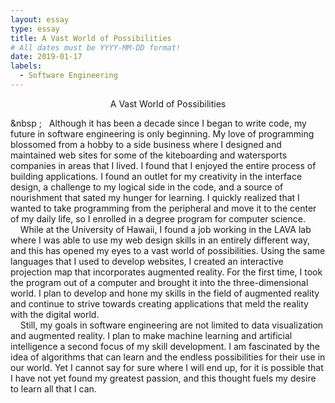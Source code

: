 ```yaml
---
layout: essay
type: essay
title: A Vast World of Possibilities
# All dates must be YYYY-MM-DD format!
date: 2019-01-17
labels:
  - Software Engineering
---
```

<center>A Vast World of Possibilities</center>

&nbsp&nbsp;;&nbsp;&nbsp;&nbsp;Although it has been a decade since I began to write code, my future in software engineering is only beginning.  My love of programming blossomed from a hobby to a side business where I designed and maintained web sites for some of the kiteboarding and watersports companies in areas that I lived.  I found that I enjoyed the entire process of building applications.  I found an outlet for my creativity in the interface design, a challenge to my logical side in the code, and a source of nourishment that sated my hunger for learning.  I quickly realized that I wanted to take programming from the peripheral and move it to the center of my daily life, so I enrolled in a degree program for computer science.<br/>
&nbsp;&nbsp;&nbsp;&nbsp;While at the University of Hawaii, I found a job working in the LAVA lab where I was able to use my web design skills in an entirely different way, and this has opened my eyes to a vast world of possibilities.  Using the same languages that I used to develop websites, I created an interactive projection map that incorporates augmented reality.  For the first time, I took the program out of a computer and brought it into the three-dimensional world.  I plan to develop and hone my skills in the field of augmented reality and continue to strive towards creating applications that meld the reality with the digital world.<br/>
&nbsp;&nbsp;&nbsp;&nbsp;Still, my goals in software engineering are not limited to data visualization and augmented reality.  I plan to make machine learning and artificial intelligence a second focus of my skill development.  I am fascinated by the idea of algorithms that can learn and the endless possibilities for their use in our world.  Yet I cannot say for sure where I will end up, for it is possible that I have not yet found my greatest passion, and this thought fuels my desire to learn all that I can.</pre>

